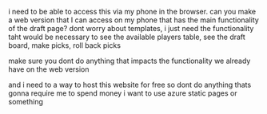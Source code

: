 i need to be able to access this via my phone in the browser.
can you make a web version that I can access on my phone that has the main functionality of the draft page? dont worry about templates, i just need the functionality taht would be necessary to see the available players table, see the draft board, make picks, roll back picks

make sure you dont do anything that impacts the functionality we already have on the web version

and i need to a way to host this website for free so dont do anything thats gonna require me to spend money
i want to use azure static pages or something
